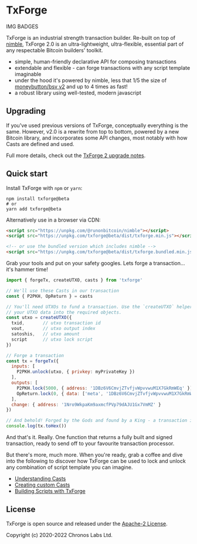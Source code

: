 # TxForge

IMG
BADGES

TxForge is an industrial strength transaction builder. Re-built on top of [nimble](https://github.com/runonbitcoin/nimble), TxForge 2.0 is an ultra-lightweight, ultra-flexible, essential part of any respectable Bitcoin builders' toolkit.

- simple, human-friendly declarative API for composing transactions
- extendable and flexible - can forge transactions with any script template imaginable
- under the hood it's powered by nimble, less that 1/5 the size of [moneybutton/bsv v2](https://github.com/moneybutton/bsv) and up to 4 times as fast!
- a robust library using well-tested, modern javascript

## Upgrading

If you've used previous versions of TxForge, conceptually everything is the same. However, v2.0 is a rewrite from top to bottom, powered by a new Bitcoin library, and incorporates some API changes, most notably with how Casts are defined and used.

Full more details, check out the [TxForge 2 upgrade notes](#todo).

## Quick start

Install TxForge with `npm` or `yarn`:

```shell
npm install txforge@beta
# or
yarn add txforge@beta
```

Alternatively use in a browser via CDN:

```html
<script src="https://unpkg.com/@runonbitcoin/nimble"></script>
<script src="https://unpkg.com/txforge@beta/dist/txforge.min.js"></script>

<!-- or use the bundled version which includes nimble -->
<script src="https://unpkg.com/txforge@beta/dist/txforge.bundled.min.js"></script>
```

Grab your tools and put on your safety googles. Lets forge a transaction... it's hammer time!

```js
import { forgeTx, createUTXO, casts } from 'txforge'

// We'll use these Casts in our transaction
const { P2PKH, OpReturn } = casts

// You'll need UTXOs to fund a transaction. Use the `createUTXO` helper to turn
// your UTXO data into the required objects.
const utxo = createUTXO({
  txid,       // utxo transaction id
  vout,       // utxo output index
  satoshis,   // utxo amount
  script      // utxo lock script
})

// Forge a transaction
const tx = forgeTx({
  inputs: [
    P2PKH.unlock(utxo, { privkey: myPrivateKey })
  ],
  outputs: [
    P2PKH.lock(5000, { address: '1DBz6V6CmvjZTvfjvWpvvwuM1X7GkRmWEq' }),
    OpReturn.lock(0, { data: ['meta', '1DBz6V6CmvjZTvfjvWpvvwuM1X7GkRmWEq', txid] })
  ],
  change: { address: '1Nro9WkpaKm9axmcfPVp79dAJU1Gx7VmMZ' }
})

// And behold! Forged by the Gods and found by a King - a transaction is born.
console.log(tx.toHex())
```

And that's it. Really. One function that returns a fully built and signed transaction, ready to send off to your favourite transaction processor.

But there's more, much more. When you're ready, grab a coffee and dive into the following to discover how TxForge can be used to lock and unlock any combination of script template you can imagine.

- [Understanding Casts](#todo)
- [Creating custom Casts](#todo)
- [Building Scripts with TxForge](#todo)

## License

TxForge is open source and released under the [Apache-2 License](https://github.com/libitx/txforge/blob/master/LICENSE).

Copyright (c) 2020-2022 Chronos Labs Ltd.
